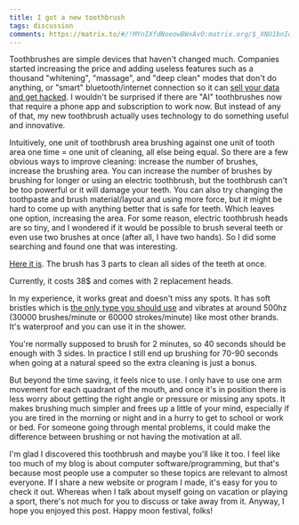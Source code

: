 ```yaml
---
title: I got a new toothbrush
tags: discussion
comments: https://matrix.to/#/!MYnIXfdNoeowBWxAvO:matrix.org/$_XNU1bnIq6H74w_S79y-Al51H5h2mb8OajaTXnFNBZk?via=matrix.org
---
```


Toothbrushes are simple devices that haven't changed much. Companies started increasing the price and adding useless features such as a thousand "whitening", "massage", and "deep clean" modes that don't do anything, or "smart" bluetooth/internet connection so it can [sell your data and get hacked](https://piped.agew.tech/watch?v=L6vLvpsrAqs). I wouldn't be surprised if there are "AI" toothbrushes now that require a phone app and subscription to work now. But instead of any of that, my new toothbrush actually uses technology to do something useful and innovative.

Intuitively, one unit of toothbrush area brushing against one unit of tooth area one time = one unit of cleaning, all else being equal. So there are a few obvious ways to improve cleaning: increase the number of brushes, increase the brushing area. You can increase the number of brushes by brushing for longer or using an electric toothbrush, but the toothbrush can't be too powerful or it will damage your teeth. You can also try changing the toothpaste and brush material/layout and using more force, but it might be hard to come up with anything better that is safe for teeth. Which leaves one option, increasing the area. For some reason, electric toothbrush heads are so tiny, and I wondered if it would be possible to brush several teeth or even use two brushes at once (after all, I have two hands). So I did some searching and found one that was interesting.

[Here it is](https://www.amazon.com/Triple-Bristle-Sonic-Blue-Brush/dp/B09PQP4DSX). The brush has 3 parts to clean all sides of the teeth at once.

Currently, it costs 38$ and comes with 2 replacement heads.

In my experience, it works great and doesn't miss any spots. It has soft bristles which is [the only type you should use](https://www.ada.org/resources/ada-library/oral-health-topics/toothbrushes/) and vibrates at around 500hz (30000 brushes/minute or 60000 strokes/minute) like most other brands. It's waterproof and you can use it in the shower.

You're normally supposed to brush for 2 minutes, so 40 seconds should be enough with 3 sides. In practice I still end up brushing for 70-90 seconds when going at a natural speed so the extra cleaning is just a bonus.

But beyond the time saving, it feels nice to use. I only have to use one arm movement for each quadrant of the mouth, and once it's in position there is less worry about getting the right angle or pressure or missing any spots. It makes brushing much simpler and frees up a little of your mind, especially if you are tired in the morning or night and in a hurry to get to school or work or bed. For someone going through mental problems, it could make the difference between brushing or not having the motivation at all.

I'm glad I discovered this toothbrush and maybe you'll like it too. I feel like too much of my blog is about computer software/programming, but that's because most people use a computer so these topics are relevant to almost everyone. If I share a new website or program I made, it's easy for you to check it out. Whereas when I talk about myself going on vacation or playing a sport, there's not much for you to discuss or take away from it. Anyway, I hope you enjoyed this post. Happy moon festival, folks!